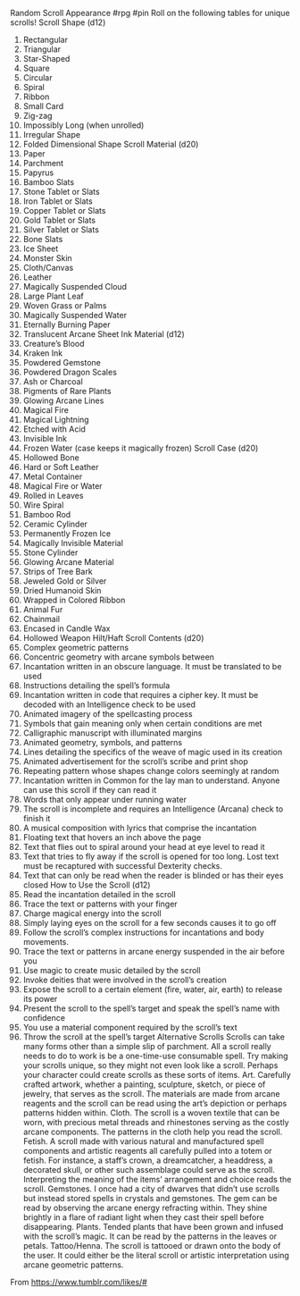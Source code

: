 Random Scroll Appearance
#rpg #pin
Roll on the following tables for unique scrolls!
Scroll Shape (d12)
1. Rectangular
2. Triangular
3. Star-Shaped
4. Square
5. Circular
6. Spiral
7. Ribbon
8. Small Card
9. Zig-zag
10. Impossibly Long (when unrolled)
11. Irregular Shape
12. Folded Dimensional Shape
Scroll Material (d20)
1. Paper
2. Parchment
3. Papyrus
4. Bamboo Slats
5. Stone Tablet or Slats
6. Iron Tablet or Slats
7. Copper Tablet or Slats
8. Gold Tablet or Slats
9. Silver Tablet or Slats
10. Bone Slats
11. Ice Sheet
12. Monster Skin
13. Cloth/Canvas
14. Leather
15. Magically Suspended Cloud
16. Large Plant Leaf
17. Woven Grass or Palms
18. Magically Suspended Water
19. Eternally Burning Paper
20. Translucent Arcane Sheet
Ink Material (d12)
1. Creature’s Blood
2. Kraken Ink
3. Powdered Gemstone
4. Powdered Dragon Scales
5. Ash or Charcoal
6. Pigments of Rare Plants
7. Glowing Arcane Lines
8. Magical Fire
9. Magical Lightning
10. Etched with Acid
11. Invisible Ink
12. Frozen Water (case keeps it magically frozen)
Scroll Case (d20)
1. Hollowed Bone
2. Hard or Soft Leather
3. Metal Container
4. Magical Fire or Water
5. Rolled in Leaves
6. Wire Spiral
7. Bamboo Rod
8. Ceramic Cylinder
9. Permanently Frozen Ice
10. Magically Invisible Material
11. Stone Cylinder
12. Glowing Arcane Material
13. Strips of Tree Bark
14. Jeweled Gold or Silver
15. Dried Humanoid Skin
16. Wrapped in Colored Ribbon
17. Animal Fur
18. Chainmail
19. Encased in Candle Wax
20. Hollowed Weapon Hilt/Haft
Scroll Contents (d20)
1. Complex geometric patterns
2. Concentric geometry with arcane symbols between
3. Incantation written in an obscure language. It must be translated to be used
4. Instructions detailing the spell’s formula
5. Incantation written in code that requires a cipher key. It must be decoded with an Intelligence check to be used
6. Animated imagery of the spellcasting process
7. Symbols that gain meaning only when certain conditions are met
8. Calligraphic manuscript with illuminated margins
9. Animated geometry, symbols, and patterns
10. Lines detailing the specifics of the weave of magic used in its creation
11. Animated advertisement for the scroll’s scribe and print shop
12. Repeating pattern whose shapes change colors seemingly at random
13. Incantation written in Common for the lay man to understand. Anyone can use this scroll if they can read it
14. Words that only appear under running water
15. The scroll is incomplete and requires an Intelligence (Arcana) check to finish it
16. A musical composition with lyrics that comprise the incantation
17. Floating text that hovers an inch above the page
18. Text that flies out to spiral around your head at eye level to read it
19. Text that tries to fly away if the scroll is opened for too long. Lost text must be recaptured with successful Dexterity checks.
20. Text that can only be read when the reader is blinded or has their eyes closed
How to Use the Scroll (d12)
1. Read the incantation detailed in the scroll
2. Trace the text or patterns with your finger
3. Charge magical energy into the scroll
4. Simply laying eyes on the scroll for a few seconds causes it to go off
5. Follow the scroll’s complex instructions for incantations and body movements.
6. Trace the text or patterns in arcane energy suspended in the air before you
7. Use magic to create music detailed by the scroll
8. Invoke deities that were involved in the scroll’s creation
9. Expose the scroll to a certain element (fire, water, air, earth) to release its power
10. Present the scroll to the spell’s target and speak the spell’s name with confidence
11. You use a material component required by the scroll’s text
12. Throw the scroll at the spell’s target
Alternative Scrolls
Scrolls can take many forms other than a simple slip of parchment. All a scroll really needs to do to work is be a one-time-use consumable spell. Try making your scrolls unique, so they might not even look like a scroll. Perhaps your character could create scrolls as these sorts of items.
Art. Carefully crafted artwork, whether a painting, sculpture, sketch, or piece of jewelry, that serves as the scroll. The materials are made from arcane reagents and the scroll can be read using the art’s depiction or perhaps patterns hidden within.
Cloth. The scroll is a woven textile that can be worn, with precious metal threads and rhinestones serving as the costly arcane components. The patterns in the cloth help you read the scroll.
Fetish. A scroll made with various natural and manufactured spell components and artistic reagents all carefully pulled into a totem or fetish. For instance, a staff’s crown, a dreamcatcher, a headdress, a decorated skull, or other such assemblage could serve as the scroll. Interpreting the meaning of the items’ arrangement and choice reads the scroll.
Gemstones. I once had a city of dwarves that didn’t use scrolls but instead stored spells in crystals and gemstones. The gem can be read by observing the arcane energy refracting within. They shine brightly in a flare of radiant light when they cast their spell before disappearing.
Plants. Tended plants that have been grown and infused with the scroll’s magic. It can be read by the patterns in the leaves or petals.
Tattoo/Henna. The scroll is tattooed or drawn onto the body of the user. It could either be the literal scroll or artistic interpretation using arcane geometric patterns.

From <https://www.tumblr.com/likes/#> 

